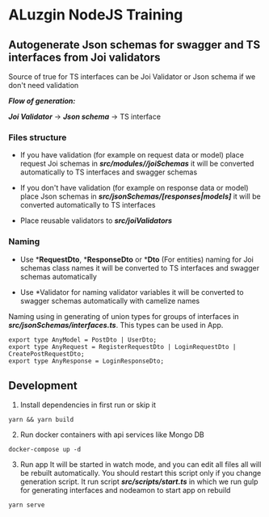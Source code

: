 # ALuzgin NodeJS Training

## Autogenerate Json schemas for swagger and TS interfaces from Joi validators

Source of true for TS interfaces can be Joi Validator or Json schema if we don't need validation

***Flow of generation:***

***Joi Validator*** -> ***Json schema*** -> TS interface

### Files structure

- If you have validation (for example on request data or model) place request Joi schemas in ***src/modules/<module-name>/joiSchemas*** it will be converted automatically to TS interfaces and swagger schemas

- If you don't have validation (for example on response data or model) place Json schemas in ***src/jsonSchemas/[responses|models]*** it will be converted automatically to TS interfaces

- Place reusable validators to ***src/joiValidators***

### Naming

- Use ***RequestDto**, ***ResponseDto** or ***Dto** (For entities) naming for Joi schemas class names it will be converted to TS interfaces and swagger schemas automatically

- Use *Validator for naming validator variables it will be converted to swagger schemas automatically with camelize names

Naming using in generating of union types for groups of interfaces in ***src/jsonSchemas/interfaces.ts***. This types can be used in App.
```
export type AnyModel = PostDto | UserDto;
export type AnyRequest = RegisterRequestDto | LoginRequestDto | CreatePostRequestDto;
export type AnyResponse = LoginResponseDto;
```

## Development

1. Install dependencies in first run or skip it
```
yarn && yarn build
```

2. Run docker containers with api services like Mongo DB

```
docker-compose up -d
```

3. Run app
It will be started in watch mode, and you can edit all files all will be rebuilt automatically. You should restart this script only if you change generation script.
It run script ***src/scripts/start.ts*** in which we run gulp for generating interfaces and nodeamon to start app on rebuild

```
yarn serve
```